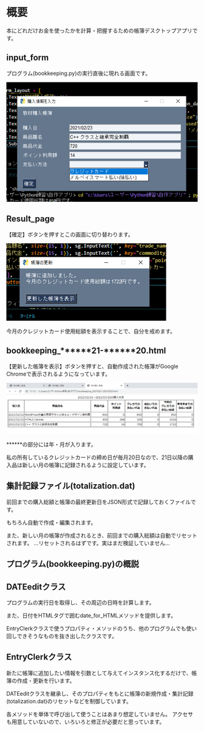 # 概要

本にどれだけお金を使ったかを計算・把握するための帳簿デスクトップアプリです。

## input_form

プログラム(bookkeeping.py)の実行直後に現れる画面です。

![input_form](png\input_form.png)

## Result_page

【確定】ボタンを押すとこの画面に切り替わります。

![result_page](png\result_page.png)

今月のクレジットカード使用総額を表示することで、自分を戒めます。

## bookkeeping_******21-******20.html

【更新した帳簿を表示】ボタンを押すと、自動作成された帳簿がGoogle Chromeで表示されるようになっています。

![bookkeeping](png\bookkeeping.png)

******の部分には年・月が入ります。

私の所有しているクレジットカードの締め日が毎月20日なので、21日以降の購入品は新しい月の帳簿に記録されるように設定しています。

## 集計記録ファイル(totalization.dat)

前回までの購入総額と帳簿の最終更新日をJSON形式で記録しておくファイルです。

もちろん自動で作成・編集されます。

また、新しい月の帳簿が作成されるとき、前回までの購入総額は自動でリセットされます。
…リセットされるはずです。実はまだ検証していません…

## プログラム(bookkeeping.py)の概説

## DATEeditクラス

プログラムの実行日を取得し、その周辺の日時を計算します。

また、日付をHTMLタグで囲むdate_for_HTMLメソッドを提供します。

EntryClerkクラスで使うプロパティ・メソッドのうち、他のプログラムでも使い回しできそうなものを抜き出したクラスです。

## EntryClerkクラス

新たに帳簿に追加したい情報を引数として与えてインスタンス化するだけで、帳簿の作成・更新を行います。

DATEeditクラスを継承し、そのプロパティをもとに帳簿の新規作成・集計記録(totalization.dat)のリセットなどを制御しています。

各メソッドを単体で呼び出して使うことはあまり想定していません。
アクセサも用意していないので、いろいろと修正が必要だと思っています。
